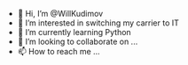 - 👋 Hi, I’m @WillKudimov
- 👀 I’m interested in switching my carrier to IT
- 🌱 I’m currently learning Python
- 💞️ I’m looking to collaborate on ... 
- 📫 How to reach me ...

<!---
WillKudimov/WillKudimov is a ✨ special ✨ repository because its `README.md` (this file) appears on your GitHub profile.
You can click the Preview link to take a look at your changes.
--->
